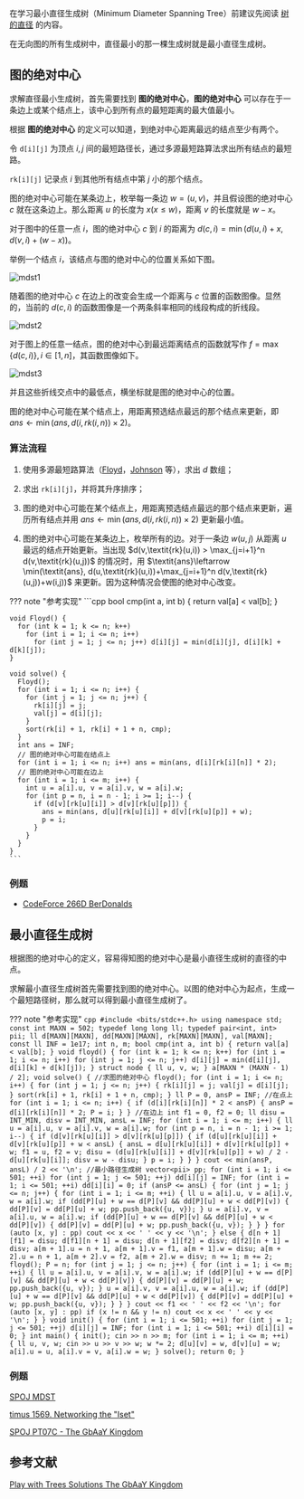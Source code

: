 在学习最小直径生成树（Minimum Diameter Spanning Tree）前建议先阅读 [树的直径](./tree-diameter.md) 的内容。

在无向图的所有生成树中，直径最小的那一棵生成树就是最小直径生成树。

## 图的绝对中心

求解直径最小生成树，首先需要找到 **图的绝对中心**，**图的绝对中心** 可以存在于一条边上或某个结点上，该中心到所有点的最短距离的最大值最小。

根据 **图的绝对中心** 的定义可以知道，到绝对中心距离最远的结点至少有两个。

令 `d[i][j]` 为顶点 $i,j$ 间的最短路径长，通过多源最短路算法求出所有结点的最短路。

`rk[i][j]` 记录点 $i$ 到其他所有结点中第 $j$ 小的那个结点。

图的绝对中心可能在某条边上，枚举每一条边 $w=(u,v)$，并且假设图的绝对中心 $c$ 就在这条边上。那么距离 $u$ 的长度为 $x$($x \leq w$)，距离 $v$ 的长度就是 $w - x$。

对于图中的任意一点 $i$，图的绝对中心 $c$ 到 $i$ 的距离为 $d(c,i)=\min(d(u,i) + x, d(v,i) + (w - x))$。

举例一个结点 $i$，该结点与图的绝对中心的位置关系如下图。

![mdst1](./images/mdst-1.png)

随着图的绝对中心 $c$ 在边上的改变会生成一个距离与 $c$ 位置的函数图像。显然的，当前的 $d(c,i)$ 的函数图像是一个两条斜率相同的线段构成的折线段。

![mdst2](./images/mdst-2.png)

对于图上的任意一结点，图的绝对中心到最远距离结点的函数就写作 $f = \max\{ d(c,i)\},i \in[1,n]$，其函数图像如下。

![mdst3](./images/mdst-3.png)

并且这些折线交点中的最低点，横坐标就是图的绝对中心的位置。

图的绝对中心可能在某个结点上，用距离预选结点最远的那个结点来更新，即 $\textit{ans}\leftarrow \min(\textit{ans},d(i,\textit{rk}(i,n))\times 2)$。

### 算法流程

1. 使用多源最短路算法（[Floyd](shortest-path.md#floyd)，[Johnson](shortest-path.md#johnson) 等），求出 $d$ 数组；

2. 求出 `rk[i][j]`，并将其升序排序；

3. 图的绝对中心可能在某个结点上，用距离预选结点最远的那个结点来更新，遍历所有结点并用 $\textit{ans}\leftarrow \min(\textit{ans},d(i,\textit{rk}(i,n)) \times 2)$ 更新最小值。

4. 图的绝对中心可能在某条边上，枚举所有的边。对于一条边 $w(u,j)$ 从距离 $u$ 最远的结点开始更新。当出现 $d(v,\textit{rk}(u,i)) > \max_{j=i+1}^n d(v,\textit{rk}(u,j))$ 的情况时，用 $\textit{ans}\leftarrow  \min(\textit{ans}, d(u,\textit{rk}(u,i))+\max_{j=i+1}^n d(v,\textit{rk}(u,j))+w(i,j))$ 来更新。因为这种情况会使图的绝对中心改变。

??? note "参考实现"
    ```cpp
    bool cmp(int a, int b) { return val[a] < val[b]; }
    
    void Floyd() {
      for (int k = 1; k <= n; k++)
        for (int i = 1; i <= n; i++)
          for (int j = 1; j <= n; j++) d[i][j] = min(d[i][j], d[i][k] + d[k][j]);
    }
    
    void solve() {
      Floyd();
      for (int i = 1; i <= n; i++) {
        for (int j = 1; j <= n; j++) {
          rk[i][j] = j;
          val[j] = d[i][j];
        }
        sort(rk[i] + 1, rk[i] + 1 + n, cmp);
      }
      int ans = INF;
      // 图的绝对中心可能在结点上
      for (int i = 1; i <= n; i++) ans = min(ans, d[i][rk[i][n]] * 2);
      // 图的绝对中心可能在边上
      for (int i = 1; i <= m; i++) {
        int u = a[i].u, v = a[i].v, w = a[i].w;
        for (int p = n, i = n - 1; i >= 1; i--) {
          if (d[v][rk[u][i]] > d[v][rk[u][p]]) {
            ans = min(ans, d[u][rk[u][i]] + d[v][rk[u][p]] + w);
            p = i;
          }
        }
      }
    }
    ```

### 例题

- [CodeForce 266D BerDonalds](https://codeforces.ml/contest/266/problem/D)

## 最小直径生成树

根据图的绝对中心的定义，容易得知图的绝对中心是最小直径生成树的直径的中点。

求解最小直径生成树首先需要找到图的绝对中心。以图的绝对中心为起点，生成一个最短路径树，那么就可以得到最小直径生成树了。

??? note "参考实现"
    ```cpp
    #include <bits/stdc++.h>
    using namespace std;
    const int MAXN = 502;
    typedef long long ll;
    typedef pair<int, int> pii;
    ll d[MAXN][MAXN], dd[MAXN][MAXN], rk[MAXN][MAXN], val[MAXN];
    const ll INF = 1e17;
    int n, m;
    bool cmp(int a, int b) { return val[a] < val[b]; }
    void floyd() {
      for (int k = 1; k <= n; k++)
        for (int i = 1; i <= n; i++)
          for (int j = 1; j <= n; j++) d[i][j] = min(d[i][j], d[i][k] + d[k][j]);
    }
    struct node {
      ll u, v, w;
    } a[MAXN * (MAXN - 1) / 2];
    void solve() {
      //求图的绝对中心
      floyd();
      for (int i = 1; i <= n; i++) {
        for (int j = 1; j <= n; j++) {
          rk[i][j] = j;
          val[j] = d[i][j];
        }
        sort(rk[i] + 1, rk[i] + 1 + n, cmp);
      }
      ll P = 0, ansP = INF;
      //在点上
      for (int i = 1; i <= n; i++) {
        if (d[i][rk[i][n]] * 2 < ansP) {
          ansP = d[i][rk[i][n]] * 2;
          P = i;
        }
      }
      //在边上
      int f1 = 0, f2 = 0;
      ll disu = INT_MIN, disv = INT_MIN, ansL = INF;
      for (int i = 1; i <= m; i++) {
        ll u = a[i].u, v = a[i].v, w = a[i].w;
        for (int p = n, i = n - 1; i >= 1; i--) {
          if (d[v][rk[u][i]] > d[v][rk[u][p]]) {
            if (d[u][rk[u][i]] + d[v][rk[u][p]] + w < ansL) {
              ansL = d[u][rk[u][i]] + d[v][rk[u][p]] + w;
              f1 = u, f2 = v;
              disu = (d[u][rk[u][i]] + d[v][rk[u][p]] + w) / 2 - d[u][rk[u][i]];
              disv = w - disu;
            }
            p = i;
          }
        }
      }
      cout << min(ansP, ansL) / 2 << '\n';
      //最小路径生成树
      vector<pii> pp;
      for (int i = 1; i <= 501; ++i)
        for (int j = 1; j <= 501; ++j) dd[i][j] = INF;
      for (int i = 1; i <= 501; ++i) dd[i][i] = 0;
      if (ansP <= ansL) {
        for (int j = 1; j <= n; j++) {
          for (int i = 1; i <= m; ++i) {
            ll u = a[i].u, v = a[i].v, w = a[i].w;
            if (dd[P][u] + w == d[P][v] && dd[P][u] + w < dd[P][v]) {
              dd[P][v] = dd[P][u] + w;
              pp.push_back({u, v});
            }
            u = a[i].v, v = a[i].u, w = a[i].w;
            if (dd[P][u] + w == d[P][v] && dd[P][u] + w < dd[P][v]) {
              dd[P][v] = dd[P][u] + w;
              pp.push_back({u, v});
            }
          }
        }
        for (auto [x, y] : pp) cout << x << ' ' << y << '\n';
      } else {
        d[n + 1][f1] = disu;
        d[f1][n + 1] = disu;
        d[n + 1][f2] = disv;
        d[f2][n + 1] = disv;
        a[m + 1].u = n + 1, a[m + 1].v = f1, a[m + 1].w = disu;
        a[m + 2].u = n + 1, a[m + 2].v = f2, a[m + 2].w = disv;
        n += 1;
        m += 2;
        floyd();
        P = n;
        for (int j = 1; j <= n; j++) {
          for (int i = 1; i <= m; ++i) {
            ll u = a[i].u, v = a[i].v, w = a[i].w;
            if (dd[P][u] + w == d[P][v] && dd[P][u] + w < dd[P][v]) {
              dd[P][v] = dd[P][u] + w;
              pp.push_back({u, v});
            }
            u = a[i].v, v = a[i].u, w = a[i].w;
            if (dd[P][u] + w == d[P][v] && dd[P][u] + w < dd[P][v]) {
              dd[P][v] = dd[P][u] + w;
              pp.push_back({u, v});
            }
          }
        }
        cout << f1 << ' ' << f2 << '\n';
        for (auto [x, y] : pp)
          if (x != n && y != n) cout << x << ' ' << y << '\n';
      }
    }
    void init() {
      for (int i = 1; i <= 501; ++i)
        for (int j = 1; j <= 501; ++j) d[i][j] = INF;
      for (int i = 1; i <= 501; ++i) d[i][i] = 0;
    }
    int main() {
      init();
      cin >> n >> m;
      for (int i = 1; i <= m; ++i) {
        ll u, v, w;
        cin >> u >> v >> w;
        w *= 2;
        d[u][v] = w, d[v][u] = w;
        a[i].u = u, a[i].v = v, a[i].w = w;
      }
      solve();
      return 0;
    }
    ```

### 例题

[SPOJ MDST](https://www.spoj.com/problems/MDST/)

[timus 1569. Networking the "Iset"](https://acm.timus.ru/problem.aspx?space=1&num=1569)

[SPOJ PT07C - The GbAaY Kingdom](https://www.spoj.com/problems/PT07C)

## 参考文献

[Play with Trees Solutions The GbAaY Kingdom](https://adn.botao.hu/adn-backup/blog/attachments/month_0705/32007531153238.pdf)
